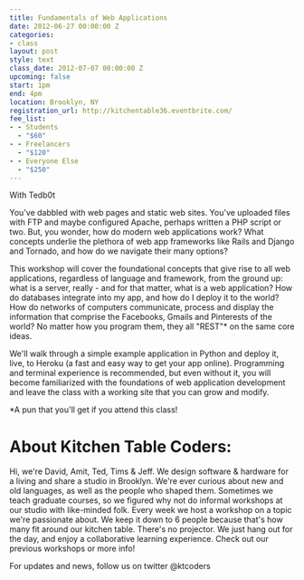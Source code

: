 ```yaml
---
title: Fundamentals of Web Applications
date: 2012-06-27 00:00:00 Z
categories:
- class
layout: post
style: text
class_date: 2012-07-07 00:00:00 Z
upcoming: false
start: 1pm
end: 4pm
location: Brooklyn, NY
registration_url: http://kitchentable36.eventbrite.com/
fee_list:
- - Students
  - "$60"
- - Freelancers
  - "$120"
- - Everyone Else
  - "$250"
---
```


With Tedb0t
 
You've dabbled with web pages and static web sites.  You've uploaded
files with FTP and maybe configured Apache, perhaps written a PHP
script or two.  But, you wonder, how do modern web applications work?
What concepts underlie the plethora of web app frameworks like Rails
and Django and Tornado, and how do we navigate their many options?

This workshop will cover the foundational concepts that give rise to
all web applications, regardless of language and framework, from the
ground up: what is a server, really - and for that matter, what is a web
application?  How do databases integrate into my app, and how do I
deploy it to the world?  How do networks of computers communicate,
process and display the information that comprise the Facebooks,
Gmails and Pinterests of the world?  No matter how you program them,
they all "REST"* on the same core ideas.

We'll walk through a simple example application in Python and deploy
it, live, to Heroku (a fast and easy way to get your app online).
Programming and terminal experience is recommended, but even without
it, you will become familiarized with the foundations of web
application development and leave the class with a working site that
you can grow and modify.
 
\*A pun that you'll get if you attend this class!
 
# About Kitchen Table Coders:
 
Hi, we're David, Amit, Ted, Tims & Jeff. We design software & hardware
for a living and share a studio in Brooklyn. We're ever curious about
new and old languages, as well as the people who shaped
them. Sometimes we teach graduate courses, so we figured why not do
informal workshops at our studio with like-minded folk.  Every week we
host a workshop on a topic we're passionate about. We keep it down to
6 people because that's how many fit around our kitchen table. There's
no projector. We just hang out for the day, and enjoy a collaborative
learning experience.  Check out our previous workshops or more info!
 
 
For updates and news, follow us on twitter @ktcoders

